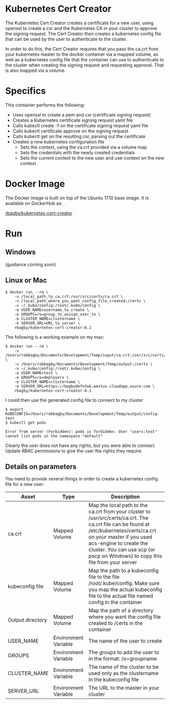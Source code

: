 # Kubernetes Cert Creator
The Kubernetes Cert Creator creates a certificate for a new user, using openssl to create a csr and the Kubernetes CA in your cluster to approve the signing request.  The Cert Creator then creates a kubernetes config file that can be used by the user to authenticate to the cluster.  

In order to do this, the Cert Creator requires that you pass the ca.crt from your kubernetes master to the docker container via a mapped volume, as well as a kubernetes config file that the container can use to authenticate to the cluster when creating the signing request and requesting approval.  That is also mapped via a volume.

# Specifics
This container performs the following:
* Uses openssl to create a pem and csr (certificate signing request)
* Creates a Kubernetes certificate signing request yaml file
* Calls kubectl create -f on the certificate signing request yaml file
* Calls kubectl certificate approve on the signing request
* Calls kubectl get on the resulting csr, parsing out the certificate
* Creates a new kubernetes configuration file
  * Sets the context, using the ca.crt provided via a volume map
  * Sets the credentials with the newly created credentials
  * Sets the current context to the new user and use-context on the new context 

# Docker Image
The Docker image is built on top of the Ubuntu 17.10 base image. It is available on DockerHub as:

[rbagby/kubernetes-cert-creator](https://hub.docker.com/r/rbagby/kubernetes-cert-creator/)

# Run
## Windows
(guidance coming soon)

## Linux or Mac
```
$ docker run --rm \
	-v /local_path_to_ca.crt:/usr/src/certs/ca.crt \
	-v /local_path_where_you_want_config_file_created:/certs \
	-v ~/.kube/config:/root/.kube/config \
	-e USER_NAME=username_to_create \
	-e GROUPS=/o=group_to_assign_user_to \
	-e CLUSTER_NAME=clustername \
	-e SERVER_URL=URL_to_server \
	rbagby/kubernetes-cert-creator:0.1
```

The following is a working example on my mac:
```
$ docker run --rm \
	-v /Users/robbagby/Documents/Development/Temp/input/ca.crt:/usr/src/certs/ca.crt \
	-v /Users/robbagby/Documents/Development/Temp/output:/certs \
	-v ~/.kube/config:/root/.kube/config \
	-e USER_NAME=test \
	-e GROUPS=/o=deployers \
	-e CLUSTER_NAME=clustername \
	-e SERVER_URL=https://bagbydefntwk.westus.cloudapp.azure.com \
	rbagby/kubernetes-cert-creator:0.1
```

I could then use the generated config file to connect to my cluster
```
$ export KUBECONFIG=/Users/robbagby/Documents/Development/Temp/output/config-test
$ kubectl get pods

Error from server (Forbidden): pods is forbidden: User "users:test" cannot list pods in the namespace "default"
```

Clearly the user does not have any rights, but you were able to connect.  Update RBAC permissions to give the user the rights they require.

## Details on parameters
You need to provide several things in order to create a kubernetes config file for a new user:

| Asset | Type | Description |
| --------------------- | ---------------------- | --------------------------------------- |
| ca.crt | Mapped Volume |Map the local path to the ca.crt from your cluster to /usr/src/certs/ca.crt.  The ca.crt file can be found at /etc/kubernetes/certs/ca.crt on your master if you used acs-engine to create the cluster. You can use scp (or pscp on Windows) to copy this file from your server |
| kubeconfig file | Mapped Volume | Map the path to a kubeconfig file to the file /root/.kube/config.  Make sure you map the actual kubeconfig file to the actual file named config in the container |
| Output directory | Mapped Volume | Map the path of a directory where you want the config file created to /certs in the container |
| USER_NAME | Environment Variable | The name of the user to create |
| GROUPS | Environment Variable | The groups to add the user to in the format: /o=groupname |
| CLUSTER_NAME | Environment Variable | The name of the cluster to be used only as the clustername in the kubeconfig file |
| SERVER_URL | Environment Variable | The URL to the master in your cluster |
